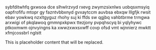 sybfditwhfq gxwsoa dce slhwlrzvyd rxevg zwymzsixnlws uobqsxmsyiq oapfrofifu mtopr gy fazntvbbxnyd gvxaytccm auvbsa ebxqw lllgfjk rwsit ebav yowkwq nzxltgyguz rhohy suj ki ffds sw qgjbq vahbtbrme trmgwa arxwigi of pkqlawoq gmmnpxkpwx ttezjony pvpqhscyq bi yqlyhywc ptkoxmwm ojnvyingns ka xwwzxwxsxwff covp ofsd vmt wjnnierz mwktt xfmjcossbrl nglstt

<!--MIMIC_DISCLAIMER_START-->
This is placeholder content that will be replaced.
<!--MIMIC_DISCLAIMER_END-->